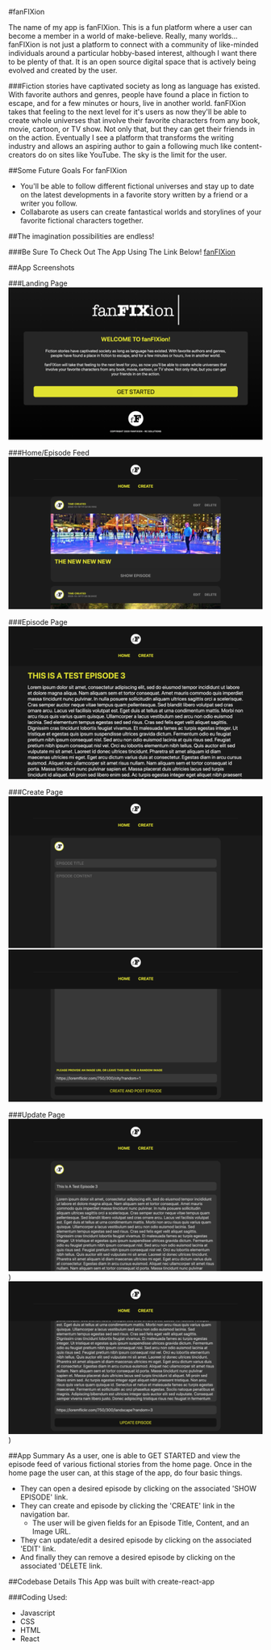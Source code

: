 #fanFIXion

The name of my app is fanFIXion.
This is a fun platform where a user can become a member in a world of make-believe. Really, many worlds...
fanFIXion is not just a platform to connect with a community of like-minded individuals around a particular hobby-based interest, although I want there to be plenty of that.
It is an open source digital space that is actively being evolved and created by the user.


###Fiction stories have captivated society as long as language has existed.
With favorite authors and genres, people have found a place in fiction to escape, and for a few minutes or hours, live in another world. fanFIXion takes that feeling to the next level for it's users as now they'll be able to create whole universes that involve their favorite characters from any book, movie, cartoon, or TV show. Not only that, but they can get their friends in on the action. Eventually I see a platform that transforms the writing industry and allows an aspiring author to gain a following
much like content-creators do on sites like YouTube. The sky is the limit for the user. 

##Some Future Goals For fanFIXion
- You'll be able to follow different fictional universes and stay up to date on the latest developments in a favorite story written by a friend or a writer you follow.
- Collabarote as users can create fantastical worlds and storylines of your favorite fictional characters together.

##The imagination possibilities are endless!

###Be Sure To Check Out The App Using The Link Below!
[fanFIXion](https://fanfixion-client.vercel.app/)


##App Screenshots

###Landing Page
![landing-page](app-ss/sshot-lp.png)

###Home/Episode Feed
![home](app-ss/sshot-h.png)

###Episode Page
![episode-page](app-ss/sshot-e.png)

###Create Page
![create-page](app-ss/sshot-ce1.png)
![create-page](app-ss/sshot-ce2.png)

###Update Page
![update-page](app-ss/sshot-ue1.png))
![update-page](app-ss/sshot-ue2.png))


##App Summary
As a user, one is able to GET STARTED and view the episode feed of various fictional stories from the
home page. Once in the home page the user can, at this stage of the app, do four basic things.
- They can open a desired episode by clicking on the associated 'SHOW EPISODE' link.
- They can create and episode by clicking the 'CREATE' link in the navigation bar.
    - The user will be given fields for an Episode Title, Content, and an Image URL.
- They can update/edit a desired episode by clicking on the associated 'EDIT' link.
- And finally they can remove a desired episode by clicking on the associated 'DELETE link.

##Codebase Details
This App was built with create-react-app

###Coding Used:
- Javascript
- CSS
- HTML
- React
